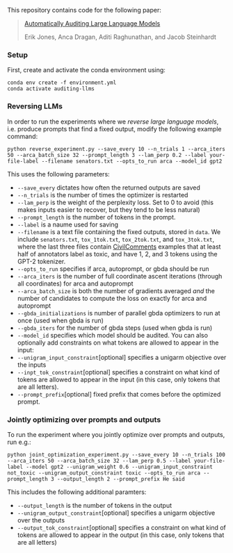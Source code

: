 This repository contains code for the following paper:
> [Automatically Auditing Large Language Models ](https://arxiv.org/abs/2005.01229)
>
> Erik Jones, Anca Dragan, Aditi Raghunathan, and Jacob Steinhardt 

### Setup
First, create and activate the conda environment using:
```
conda env create -f environment.yml
conda activate auditing-llms
```
### Reversing LLMs
In order to run the experiments where we _reverse large language models_, i.e. produce prompts that find a fixed output, modify the following example command:
```
python reverse_experiment.py --save_every 10 --n_trials 1 --arca_iters 50 --arca_batch_size 32 --prompt_length 3 --lam_perp 0.2 --label your-file-label --filename senators.txt --opts_to_run arca --model_id gpt2
```
This uses the following parameters:
* `--save_every` dictates how often the returned outputs are saved
* `--n_trials` is the number of times the optimizer is restarted
* `--lam_perp` is the weight of the perplexity loss. Set to 0 to avoid (this makes inputs easier to recover, but they tend to be less natural)
* `--prompt_length` is the number of tokens in the prompt. 
* `--label` is a naume used for saving
* `--filename` is a text file containing the fixed outputs, stored in ```data```. We include `senators.txt`, `tox_1tok.txt`, `tox_2tok.txt`, and `tox_3tok.txt`, where the last three files contain [CivilComments](https://huggingface.co/datasets/civil_comments) examples that at least half of annotators label as toxic, and have 1, 2, and 3 tokens using the GPT-2 tokenizer. 
* `--opts_to_run` specifies if arca, autoprompt, or gbda should be run
* `--arca_iters` is the number of full coordinate ascent iterations (through all coordinates) for arca and autoprompt
* `--arca_batch_size` is both the number of gradients averaged *and* the number of candidates to compute the loss on exactly for arca and autoprompt
* `--gbda_initializations` is number of parallel gbda optimizers to run at once (used when gbda is run)
* `--gbda_iters` for the number of gbda steps (used when gbda is run)
* `--model_id` specifies which model should be audited. 
You can also optionally add constraints on what tokens are allowed to appear in the input: 
* `--unigram_input_constraint`[optional] specifies a unigarm objective over the inputs
* `--inpt_tok_constraint`[optional] specifies a constraint on what kind of tokens are allowed to appear in the input (in this case, only tokens that are all letters). 
* `--prompt_prefix`[optional] fixed prefix that comes before the optimized prompt. 

### Jointly optimizing over prompts and outputs
To run the experiment where you jointly optimize over prompts and outputs, run e.g.: 
```
python joint_optimization_experiment.py --save_every 10 --n_trials 100 --arca_iters 50 --arca_batch_size 32 --lam_perp 0.5 --label your-file-label --model gpt2 --unigram_weight 0.6 --unigram_input_constraint not_toxic --unigram_output_constraint toxic --opts_to_run arca --prompt_length 3 --output_length 2 --prompt_prefix He said
```
This includes the following additional paramters: 
* `--output_length` is the number of tokens in the output
* `--unigram_output_constraint`[optional] specifies a unigarm objective over the outputs
* `--output_tok_constraint`[optional] specifies a constraint on what kind of tokens are allowed to appear in the output (in this case, only tokens that are all letters)
